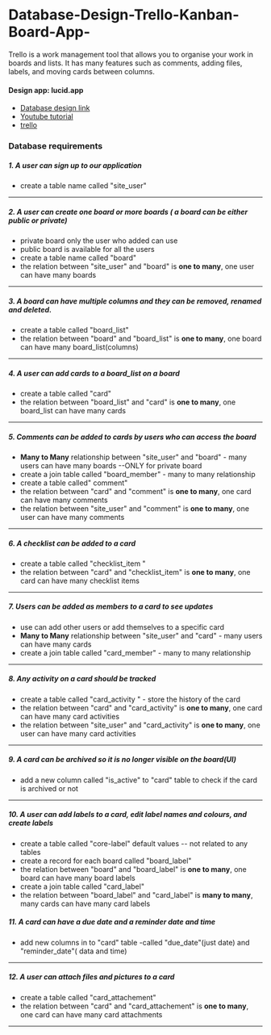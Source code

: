 # Database-Design-Trello-Kanban-Board-App-
Trello is a work management tool that allows you to organise your work in boards and lists. It has many features such as comments, adding files, labels, and moving cards between columns.

#### Design app: **lucid.app**
- [Database design link](https://lucid.app/lucidchart/63b4da6d-1315-4f2a-8085-49d7ce76c221/edit?page=0_0&invitationId=inv_d2070272-2755-43b8-b6db-05b659ff1329#)
- [Youtube tutorial](https://www.youtube.com/watch?v=7Ck8wSoKJXI)
- [trello](https://trello.com/b/3Psoj9XS/first-board)
### Database requirements
##### 1. A user can sign up to our application 
- create a table name called "site_user"
---

##### 2. A user can create one board or more boards ( a board can be either public or private)
- private board only the user who added can use
- public board is available for all the users
- create a table name called "board"
- the relation between "site_user" and "board" is **one to many**, one user can have many boards
---


##### 3. A board can have multiple columns and they can be removed, renamed and deleted.
- create a table called "board_list"
- the relation between "board" and "board_list" is **one to many**, one board can have many board_list(columns)
---


##### 4. A user can add cards to a board_list on a board 
- create a table called "card"
- the relation between "board_list" and "card" is **one to many**, one board_list can have many cards
---


##### 5. Comments can be added to cards by users who can access the board
- **Many to Many** relationship between "site_user" and "board" - many users can have many boards --ONLY for private board
- create a join table called "board_member" - many to many relationship
- create a table called" comment" 
- the relation between "card" and "comment" is **one to many**, one card can have many comments
- the relation between "site_user" and "comment" is **one to many**, one user can have many comments

---

##### 6. A checklist can be added to a card
- create a table called "checklist_item "
- the relation between "card" and "checklist_item" is **one to many**, one card can have many checklist items
---


##### 7. Users can be added as members to a card to see updates
- use can add other users or add themselves to a specific card
- **Many to Many** relationship between "site_user" and "card" - many users can have many cards 
- create a join table called "card_member" - many to many relationship
---


##### 8. Any activity on a card should be tracked 
- create a table called "card_activity " - store the history of the card
- the relation between "card" and "card_activity" is **one to many**, one card can have many card activities
- the relation between "site_user" and "card_activity" is **one to many**, one user can have many card activities

---
##### 9. A card can be archived so it is no longer visible on the board(UI)
- add a new column called "is_active" to "card" table to check if the card is archived or not 

---
##### 10. A user can add labels to a card, edit label names and colours, and create labels
- create a table called "core-label" default values -- not related to any tables 
- create a record for each board called "board_label"
- the relation between "board" and "board_label" is **one to many**, one board can have many board labels
- create a join table called "card_label"
- the relation between "board_label" and "card_label" is **many to many**, many cards can have many card labels

##### 11. A card can have a due date and a reminder date and time
- add new columns in to "card" table -called "due_date"(just date) and "reminder_date"( data and time)
---

##### 12. A user can attach files and pictures to a card 
- create a table called "card_attachement"
- the relation between "card" and "card_attachement" is **one to many**, one card can have many card attachments
---


